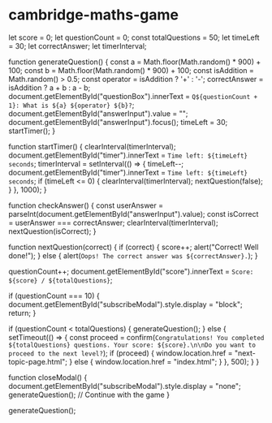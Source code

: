 # cambridge-maths-game
let score = 0;
let questionCount = 0;
const totalQuestions = 50;
let timeLeft = 30;
let correctAnswer;
let timerInterval;

function generateQuestion() {
  const a = Math.floor(Math.random() * 900) + 100;
  const b = Math.floor(Math.random() * 900) + 100;
  const isAddition = Math.random() > 0.5;
  const operator = isAddition ? '+' : '-';
  correctAnswer = isAddition ? a + b : a - b;
  document.getElementById("questionBox").innerText = `Q${questionCount + 1}: What is ${a} ${operator} ${b}?`;
  document.getElementById("answerInput").value = "";
  document.getElementById("answerInput").focus();
  timeLeft = 30;
  startTimer();
}

function startTimer() {
  clearInterval(timerInterval);
  document.getElementById("timer").innerText = `Time left: ${timeLeft} seconds`;
  timerInterval = setInterval(() => {
    timeLeft--;
    document.getElementById("timer").innerText = `Time left: ${timeLeft} seconds`;
    if (timeLeft <= 0) {
      clearInterval(timerInterval);
      nextQuestion(false);
    }
  }, 1000);
}

function checkAnswer() {
  const userAnswer = parseInt(document.getElementById("answerInput").value);
  const isCorrect = userAnswer === correctAnswer;
  clearInterval(timerInterval);
  nextQuestion(isCorrect);
}

function nextQuestion(correct) {
  if (correct) {
    score++;
    alert("Correct! Well done!");
  } else {
    alert(`Oops! The correct answer was ${correctAnswer}.`);
  }

  questionCount++;
  document.getElementById("score").innerText = `Score: ${score} / ${totalQuestions}`;

  if (questionCount === 10) {
    document.getElementById("subscribeModal").style.display = "block";
    return;
  }

  if (questionCount < totalQuestions) {
    generateQuestion();
  } else {
    setTimeout(() => {
      const proceed = confirm(`Congratulations! You completed ${totalQuestions} questions. Your score: ${score}.\n\nDo you want to proceed to the next level?`);
      if (proceed) {
        window.location.href = "next-topic-page.html";
      } else {
        window.location.href = "index.html";
      }
    }, 500);
  }
}

function closeModal() {
  document.getElementById("subscribeModal").style.display = "none";
  generateQuestion(); // Continue with the game
}

generateQuestion();

